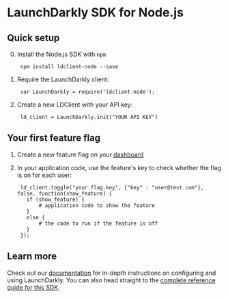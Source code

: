 LaunchDarkly SDK for Node.js
===========================

Quick setup
-----------

0. Install the Node.js SDK with `npm`

        npm install ldclient-node --save

1. Require the LaunchDarkly client:

        var LaunchDarkly = require('ldclient-node');


2. Create a new LDClient with your API key:

        ld_client = LaunchDarkly.init("YOUR API KEY")

Your first feature flag
-----------------------

1. Create a new feature flag on your [dashboard](https://app.launchdarkly.com)
2. In your application code, use the feature's key to check whether the flag is on for each user:

        ld_client.toggle("your.flag.key", {"key" : "user@test.com"}, false, function(show_feature) {
          if (show_feature) {
              # application code to show the feature
          }
          else {
              # the code to run if the feature is off 
          }
        });


Learn more
-----------

Check out our [documentation](http://docs.launchdarkly.com) for in-depth instructions on configuring and using LaunchDarkly. You can also head straight to the [complete reference guide for this SDK](http://docs.launchdarkly.com/v1.0/docs/node-sdk-reference).